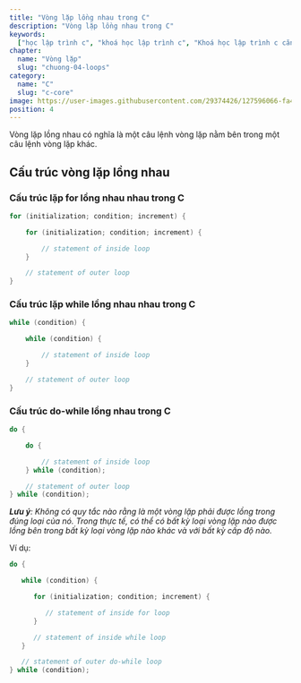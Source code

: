 ```yaml
---
title: "Vòng lặp lồng nhau trong C"
description: "Vòng lặp lồng nhau trong C"
keywords:
  ["học lập trình c", "khoá học lập trình c", "Khoá học lập trình c căn bản"]
chapter:
  name: "Vòng lặp"
  slug: "chuong-04-loops"
category:
  name: "C"
  slug: "c-core"
image: https://user-images.githubusercontent.com/29374426/127596066-fa46df01-982f-4a72-b6d1-f7d8f5c5a9b3.png
position: 4
---
```


Vòng lặp lồng nhau có nghĩa là một câu lệnh vòng lặp nằm bên trong một câu lệnh vòng lặp khác.

## Cấu trúc vòng lặp lồng nhau

### Cấu trúc lặp for lồng nhau nhau trong C

```c
for (initialization; condition; increment) {

    for (initialization; condition; increment) {

        // statement of inside loop
    }

    // statement of outer loop
}
```

### Cấu trúc lặp while lồng nhau nhau trong C

```c
while (condition) {

    while (condition) {

        // statement of inside loop
    }

    // statement of outer loop
}
```

### Cấu trúc do-while lồng nhau trong C

```c
do {

    do {

        // statement of inside loop
    } while (condition);

    // statement of outer loop
} while (condition);
```

_**Lưu ý**: Không có quy tắc nào rằng là một vòng lặp phải được lồng trong đúng loại của nó. Trong thực tế, có thể có bất kỳ loại vòng lặp nào được lồng bên trong bất kỳ loại vòng lặp nào khác và với bất kỳ cấp độ nào._

Ví dụ:

```c
do {

   while (condition) {

      for (initialization; condition; increment) {

         // statement of inside for loop
      }

      // statement of inside while loop
   }

   // statement of outer do-while loop
} while (condition);
```
